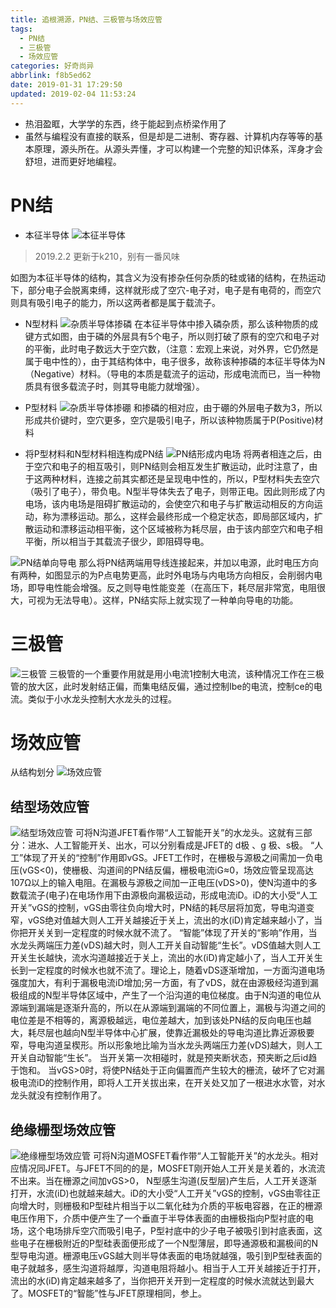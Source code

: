 ```yaml
---
title: 追根溯源，PN结、三极管与场效应管
tags:
  - PN结
  - 三极管
  - 场效应管
categories: 好奇尚异
abbrlink: f8b5ed62
date: 2019-01-31 17:29:50
updated: 2019-02-04 11:53:24
---
```


- 热泪盈眶，大学学的东西，终于能起到点桥梁作用了
- 虽然与编程没有直接的联系，但是却是二进制、寄存器、计算机内存等等的基本原理，源头所在。从源头弄懂，才可以构建一个完整的知识体系，浑身才会舒坦，进而更好地编程。
# PN结
- 本征半导体
![本征半导体](../images/本征半导体.jpg)
> 2019.2.2 更新于k210，别有一番风味

如图为本征半导体的结构，其含义为没有掺杂任何杂质的硅或锗的结构，在热运动下，部分电子会脱离束缚，这样就形成了空穴-电子对，电子是有电荷的，而空穴则具有吸引电子的能力，所以这两者都是属于载流子。

- N型材料
![杂质半导体掺磷](../images/杂质半导体掺磷.jpg)
在本征半导体中掺入磷杂质，那么该种物质的成键方式如图，由于磷的外层具有5个电子，所以则打破了原有的空穴和电子对的平衡，此时电子数远大于空穴数，（注意：宏观上来说，对外界，它仍然是属于电中性的），由于其结构体中，电子很多，故称该种掺磷的本征半导体为N（Negative）材料。（导电的本质是载流子的运动，形成电流而已，当一种物质具有很多载流子时，则其导电能力就增强）。

- P型材料
![杂质半导体掺硼](../images/杂质半导体掺硼.jpg)
和掺磷的相对应，由于硼的外层电子数为3，所以形成共价键时，空穴更多，空穴是吸引电子，所以该种物质属于P(Positive)材料

- 将P型材料和N型材料相连构成PN结
![PN结形成内电场](../images/PN结形成内电场.jpg)
将两者相连之后，由于空穴和电子的相互吸引，则PN结则会相互发生扩散运动，此时注意了，由于这两种材料，连接之前其实都还是呈现电中性的，所以，P型材料失去空穴（吸引了电子），带负电。N型半导体失去了电子，则带正电。因此则形成了内电场，该内电场是阻碍扩散运动的，会使空穴和电子与扩散运动相反的方向运动，称为漂移运动。那么，这样会最终形成一个稳定状态，即局部区域内，扩散运动和漂移运动相平衡，这个区域被称为耗尽层，由于该内部空穴和电子相平衡，所以相当于其载流子很少，即阻碍导电。

![PN结单向导电](../images/PN结单向导电.jpg)
那么将PN结两端用导线连接起来，并加以电源，此时电压方向有两种，如图显示的为P点电势更高，此时外电场与内电场方向相反，会削弱内电场，即导电性能会增强。反之则导电性能变差（在高压下，耗尽层非常宽，电阻很大，可视为无法导电）。这样，PN结实际上就实现了一种单向导电的功能。

# 三极管
![三极管](../images/三级管.jpg)
三极管的一个重要作用就是用小电流1控制大电流，该种情况工作在三极管的放大区，此时发射结正偏，而集电结反偏，通过控制Ibe的电流，控制ce的电流。类似于小水龙头控制大水龙头的过程。

# 场效应管
从结构划分
![场效应管](../images/场效应管.jpg)

## 结型场效应管
![结型场效应管](../images/结型场效应管.jpg)
可将N沟道JFET看作带“人工智能开关”的水龙头。这就有三部分：进水、人工智能开关、出水，可以分别看成是JFET的 d极 、g 极、s极。
“人工”体现了开关的“控制”作用即vGS。JFET工作时，在栅极与源极之间需加一负电压(vGS<0)，使栅极、沟道间的PN结反偏，栅极电流iG≈0，场效应管呈现高达107Ω以上的输入电阻。在漏极与源极之间加一正电压(vDS>0)，使N沟道中的多数载流子(电子)在电场作用下由源极向漏极运动，形成电流iD。iD的大小受“人工开关”vGS的控制，vGS由零往负向增大时，PN结的耗尽层将加宽，导电沟道变窄，vGS绝对值越大则人工开关越接近于关上，流出的水(iD)肯定越来越小了，当你把开关关到一定程度的时候水就不流了。
“智能”体现了开关的“影响”作用，当水龙头两端压力差(vDS)越大时，则人工开关自动智能“生长”。vDS值越大则人工开关生长越快，流水沟道越接近于关上，流出的水(iD)肯定越小了，当人工开关生长到一定程度的时候水也就不流了。理论上，随着vDS逐渐增加，一方面沟道电场强度加大，有利于漏极电流iD增加;另一方面，有了vDS，就在由源极经沟道到漏极组成的N型半导体区域中，产生了一个沿沟道的电位梯度。由于N沟道的电位从源端到漏端是逐渐升高的，所以在从源端到漏端的不同位置上，漏极与沟道之间的电位差是不相等的，离源极越远，电位差越大，加到该处PN结的反向电压也越大，耗尽层也越向N型半导体中心扩展，使靠近漏极处的导电沟道比靠近源极要窄，导电沟道呈楔形。所以形象地比喻为当水龙头两端压力差(vDS)越大，则人工开关自动智能“生长”。
当开关第一次相碰时，就是预夹断状态，预夹断之后id趋于饱和。
当vGS>0时，将使PN结处于正向偏置而产生较大的栅流，破坏了它对漏极电流iD的控制作用，即将人工开关拔出来，在开关处又加了一根进水水管，对水龙头就没有控制作用了。
## 绝缘栅型场效应管
![绝缘栅型场效应管](../images/绝缘栅型场效应管.jpg)
可将N沟道MOSFET看作带“人工智能开关”的水龙头。相对应情况同JFET。与JFET不同的的是，MOSFET刚开始人工开关是关着的，水流流不出来。当在栅源之间加vGS>0， N型感生沟道(反型层)产生后，人工开关逐渐打开，水流(iD)也就越来越大。iD的大小受“人工开关”vGS的控制，vGS由零往正向增大时，则栅极和P型硅片相当于以二氧化硅为介质的平板电容器，在正的栅源电压作用下，介质中便产生了一个垂直于半导体表面的由栅极指向P型衬底的电场，这个电场排斥空穴而吸引电子，P型衬底中的少子电子被吸引到衬底表面，这些电子在栅极附近的P型硅表面便形成了一个N型薄层，即导通源极和漏极间的N型导电沟道。栅源电压vGS越大则半导体表面的电场就越强，吸引到P型硅表面的电子就越多，感生沟道将越厚，沟道电阻将越小。相当于人工开关越接近于打开，流出的水(iD)肯定越来越多了，当你把开关开到一定程度的时候水流就达到最大了。MOSFET的“智能”性与JFET原理相同，参上。
